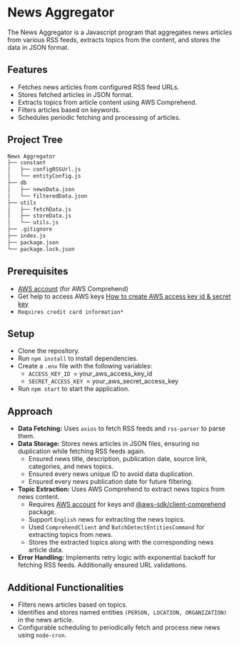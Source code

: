 # News Aggregator

The News Aggregator is a Javascript program that aggregates news articles from various RSS feeds, extracts topics from the content, and stores the data in JSON format.

## Features

- Fetches news articles from configured RSS feed URLs.
- Stores fetched articles in JSON format.
- Extracts topics from article content using AWS Comprehend.
- Filters articles based on keywords.
- Schedules periodic fetching and processing of articles.

## Project Tree

```bash
News Aggregator
├── constant
│   ├── configRSSUrl.js
│   └── entityConfig.js
├── db
│   ├── newsData.json
│   └── filteredData.json
├── utils
│   ├── fetchData.js
│   ├── storeData.js
│   └── utils.js
├── .gitignore
├── index.js
├── package.json
└── package.lock.json
```

## Prerequisites

- [AWS account](https://console.aws.amazon.com/) (for AWS Comprehend)
- Get help to access AWS keys [How to create AWS access key id & secret key](https://www.youtube.com/watch?v=fwtmTMf53Ek)
- `Requires credit card information*`

## Setup

- Clone the repository.
- Run `npm install` to install dependencies.
- Create a `.env` file with the following variables:
  - `ACCESS_KEY_ID `= your_aws_access_key_id
  - `SECRET_ACCESS_KEY `= your_aws_secret_access_key
- Run `npm start` to start the application.

## Approach

- **Data Fetching:** Uses `axios` to fetch RSS feeds and `rss-parser` to parse them.
- **Data Storage:** Stores news articles in JSON files, ensuring no duplication while fetching RSS feeds again.
  - Ensured news title, description, publication date, source link, categories, and news topics.
  - Ensured every news unique ID to avoid data duplication.
  - Ensured every news publication date for future filtering.
- **Topic Extraction:** Uses AWS Comprehend to extract news topics from news content.
  - Requires [AWS account](https://console.aws.amazon.com/) for keys and [@aws-sdk/client-comprehend](https://www.npmjs.com/package/@aws-sdk/client-comprehend) package.
  - Support `English` news for extracting the news topics.
  - Used `ComprehendClient` and `BatchDetectEntitiesCommand` for extracting topics from news.
  - Stores the extracted topics along with the corresponding news article data.
- **Error Handling:** Implements retry logic with exponential backoff for fetching RSS feeds. Additionally ensured URL validations.

## Additional Functionalities

- Filters news articles based on topics.
- Identifies and stores named entities `(PERSON, LOCATION, ORGANIZATION)` in the news article.
- Configurable scheduling to periodically fetch and process new news using `node-cron`.
